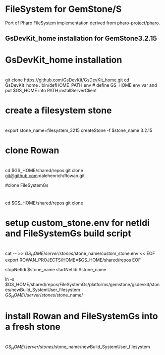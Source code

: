 # FileSystem for GemStone/S

Port of Pharo FileSystem implementation derived from [pharo-project/pharo](https://github.com/pharo-project/pharo).

## GsDevKit_home installation for GemStone3.2.15

# GsDevKit_home installation
#
git clone https://github.com/GsDevKit/GsDevKit_home.git
cd GsDevKit_home
. bin/defHOME_PATH.env    # define GS_HOME env var and put $GS_HOME into PATH
installServerClient

# create a filesystem stone
#
export stone_name=filesystem_3215
createStone -f $stone_name 3.2.15

# clone Rowan
#
cd $GS_HOME/shared/repos
git clone git@github.com:dalehenrich/Rowan.git

#clone FileSystemGs
#
cd $GS_HOME/shared/repos
git clone <TBD>


# setup custom_stone.env for netldi and FileSystemGs build script
#
cat -- >> $GS_HOME/server/stones/$stone_name/custom_stone.env << EOF
export ROWAN_PROJECTS/HOME=\$GS_HOME/shared/repos
EOF

stopNetldi $stone_name
startNetldi $stone_name

ln -s $GS_HOME/shared/repos/FileSystemGs/platforms/gemstone/gsdevkit/stones/newBuild_SystemUser_filesystem\
	$GS_HOME//server/stones/$stone_name/

# install Rowan and FileSystemGs into a fresh stone
#
$GS_HOME/server/stones/$stone_name/newBuild_SystemUser_filesystem
